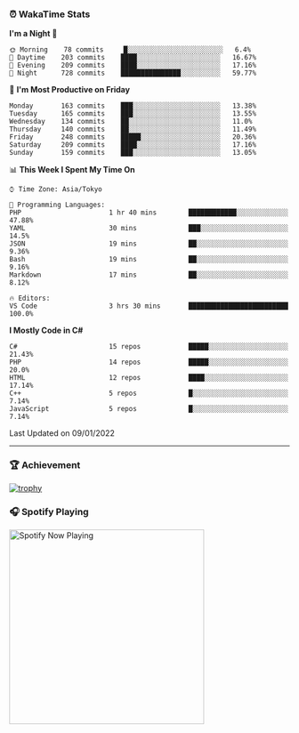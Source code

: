 ### ⏰ WakaTime Stats


<!--START_SECTION:waka-->
**I'm a Night 🦉** 

```text
🌞 Morning    78 commits     █░░░░░░░░░░░░░░░░░░░░░░░░   6.4% 
🌆 Daytime    203 commits    ████░░░░░░░░░░░░░░░░░░░░░   16.67% 
🌃 Evening    209 commits    ████░░░░░░░░░░░░░░░░░░░░░   17.16% 
🌙 Night      728 commits    ███████████████░░░░░░░░░░   59.77%

```
📅 **I'm Most Productive on Friday** 

```text
Monday       163 commits    ███░░░░░░░░░░░░░░░░░░░░░░   13.38% 
Tuesday      165 commits    ███░░░░░░░░░░░░░░░░░░░░░░   13.55% 
Wednesday    134 commits    ██░░░░░░░░░░░░░░░░░░░░░░░   11.0% 
Thursday     140 commits    ██░░░░░░░░░░░░░░░░░░░░░░░   11.49% 
Friday       248 commits    █████░░░░░░░░░░░░░░░░░░░░   20.36% 
Saturday     209 commits    ████░░░░░░░░░░░░░░░░░░░░░   17.16% 
Sunday       159 commits    ███░░░░░░░░░░░░░░░░░░░░░░   13.05%

```


📊 **This Week I Spent My Time On** 

```text
⌚︎ Time Zone: Asia/Tokyo

💬 Programming Languages: 
PHP                      1 hr 40 mins        ████████████░░░░░░░░░░░░░   47.88% 
YAML                     30 mins             ███░░░░░░░░░░░░░░░░░░░░░░   14.5% 
JSON                     19 mins             ██░░░░░░░░░░░░░░░░░░░░░░░   9.36% 
Bash                     19 mins             ██░░░░░░░░░░░░░░░░░░░░░░░   9.16% 
Markdown                 17 mins             ██░░░░░░░░░░░░░░░░░░░░░░░   8.12%

🔥 Editors: 
VS Code                  3 hrs 30 mins       █████████████████████████   100.0%

```

**I Mostly Code in C#** 

```text
C#                       15 repos            █████░░░░░░░░░░░░░░░░░░░░   21.43% 
PHP                      14 repos            █████░░░░░░░░░░░░░░░░░░░░   20.0% 
HTML                     12 repos            ████░░░░░░░░░░░░░░░░░░░░░   17.14% 
C++                      5 repos             █░░░░░░░░░░░░░░░░░░░░░░░░   7.14% 
JavaScript               5 repos             █░░░░░░░░░░░░░░░░░░░░░░░░   7.14%

```



 Last Updated on 09/01/2022
<!--END_SECTION:waka-->

---

### 🏆 Achievement

[![trophy](https://github-profile-trophy.vercel.app/?username=Slime-hatena&theme=flat&no-bg=true&no-frame=true&column=8)](https://github.com/ryo-ma/github-profile-trophy)

### 🎧 Spotify Playing

[<img src="https://spotify-now-playing-slime-hatena.vercel.app/api/spotify-playing" alt="Spotify Now Playing" width="350" />](https://open.spotify.com/user/slime_hatena)

<!--
**Slime-hatena/Slime-hatena** is a ✨ _special_ ✨ repository because its `README.md` (this file) appears on your GitHub profile.

Here are some ideas to get you started:

- 🔭 I’m currently working on ...
- 🌱 I’m currently learning ...
- 👯 I’m looking to collaborate on ...
- 🤔 I’m looking for help with ...
- 💬 Ask me about ...
- 📫 How to reach me: ...
- 😄 Pronouns: ...
- ⚡ Fun fact: ...
-->
